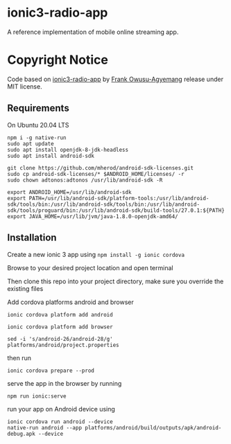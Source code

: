 # ionic3-radio-app
A reference implementation of mobile online streaming app.

# Copyright Notice
Code based on [ionic3-radio-app](https://github.com/code-fi/ionic3-radio-app) by [Frank Owusu-Agyemang](https://github.com/code-fi) release under MIT license.

## Requirements

On Ubuntu 20.04 LTS
```
npm i -g native-run
sudo apt update
sudo apt install openjdk-8-jdk-headless
sudo apt install android-sdk

git clone https://github.com/mherod/android-sdk-licenses.git
sudo cp android-sdk-licenses/* $ANDROID_HOME/licenses/ -r
sudo chown adtonos:adtonos /usr/lib/android-sdk -R

export ANDROID_HOME=/usr/lib/android-sdk
export PATH=/usr/lib/android-sdk/platform-tools:/usr/lib/android-sdk/tools/bin:/usr/lib/android-sdk/tools/bin:/usr/lib/android-sdk/tools/proguard/bin:/usr/lib/android-sdk/build-tools/27.0.1:${PATH}
export JAVA_HOME=/usr/lib/jvm/java-1.8.0-openjdk-amd64/
```

## Installation
Create a new ionic 3 app using
``` npm install -g ionic cordova ```

Browse to your desired project location and open terminal

Then clone this repo into your project directory, make sure you override the existing files

 
Add cordova platforms android and browser

```ionic cordova platform add android```

```ionic cordova platform add browser```

```sed -i 's/android-26/android-28/g' platforms/android/project.properties```

then run

```ionic cordova prepare --prod```

serve the app in the browser by running

``` npm run ionic:serve ```

run your app on Android device using

```
ionic cordova run android --device
native-run android --app platforms/android/build/outputs/apk/android-debug.apk --device
```